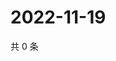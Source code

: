 # 2022-11-19

共 0 条

<!-- BEGIN WEIBO -->
<!-- 最后更新时间 Sat Nov 19 2022 01:15:20 GMT+0800 (China Standard Time) -->

<!-- END WEIBO -->
